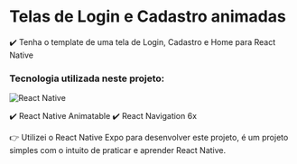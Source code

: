 # Telas de Login e Cadastro animadas

✔️ Tenha o template de uma tela de Login, Cadastro e Home para React Native

### Tecnologia utilizada neste projeto:
<div>
    <img alt="React Native" src="https://img.shields.io/badge/React_Native-20232A?style=for-the-badge&logo=react&logoColor=61DAFB"/>
</div>

✔️ React Native Animatable
✔️ React Navigation 6x

👉 Utilizei o React Native Expo para desenvolver este projeto, é um projeto simples com o intuito de praticar e aprender React Native.
